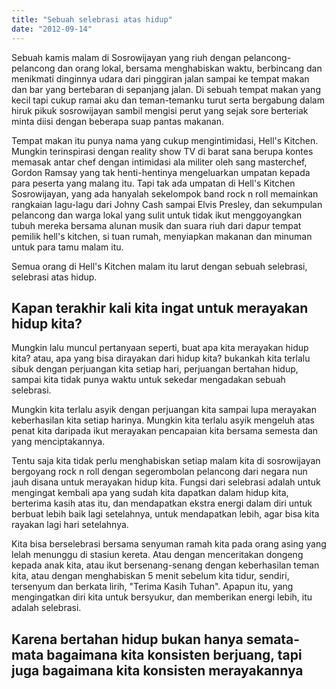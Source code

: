 ```yaml
---
title: "Sebuah selebrasi atas hidup"
date: "2012-09-14"
---
```


Sebuah kamis malam di Sosrowijayan yang riuh dengan pelancong-pelancong dan orang lokal, bersama menghabiskan waktu, berbincang dan menikmati dinginnya udara dari pinggiran jalan sampai ke tempat makan dan bar yang bertebaran di sepanjang jalan. Di sebuah tempat makan yang kecil tapi cukup ramai aku dan teman-temanku turut serta bergabung dalam hiruk pikuk sosrowijayan sambil mengisi perut yang sejak sore berteriak minta diisi dengan beberapa suap pantas makanan.

Tempat makan itu punya nama yang cukup mengintimidasi, Hell's Kitchen. Mungkin terinspirasi dengan reality show TV di barat sana berupa kontes memasak antar chef dengan intimidasi ala militer oleh sang masterchef, Gordon Ramsay yang tak henti-hentinya mengeluarkan umpatan kepada para peserta yang malang itu. Tapi tak ada umpatan di Hell's Kitchen Sosrowijayan, yang ada hanyalah sekelompok band rock n roll memainkan rangkaian lagu-lagu dari Johny Cash sampai Elvis Presley, dan sekumpulan pelancong dan warga lokal yang sulit untuk tidak ikut menggoyangkan tubuh mereka bersama alunan musik dan suara riuh dari dapur tempat pemilik hell's kitchen, si tuan rumah, menyiapkan makanan dan minuman untuk para tamu malam itu.

Semua orang di Hell's Kitchen malam itu larut dengan sebuah selebrasi, selebrasi atas hidup.

## Kapan terakhir kali kita ingat untuk merayakan hidup kita?

Mungkin lalu muncul pertanyaan seperti, buat apa kita merayakan hidup kita? atau, apa yang bisa dirayakan dari hidup kita? bukankah kita terlalu sibuk dengan perjuangan kita setiap hari, perjuangan bertahan hidup, sampai kita tidak punya waktu untuk sekedar mengadakan sebuah selebrasi.

Mungkin kita terlalu asyik dengan perjuangan kita sampai lupa merayakan keberhasilan kita setiap harinya. Mungkin kita terlalu asyik mengeluh atas penat kita daripada ikut merayakan pencapaian kita bersama semesta dan yang menciptakannya.

Tentu saja kita tidak perlu menghabiskan setiap malam kita di sosrowijayan bergoyang rock n roll dengan segerombolan pelancong dari negara nun jauh disana untuk merayakan hidup kita. Fungsi dari selebrasi adalah untuk mengingat kembali apa yang sudah kita dapatkan dalam hidup kita, berterima kasih atas itu, dan mendapatkan ekstra energi dalam diri untuk berbuat lebih baik lagi setelahnya, untuk mendapatkan lebih, agar bisa kita rayakan lagi hari setelahnya.

Kita bisa berselebrasi bersama senyuman ramah kita pada orang asing yang lelah menunggu di stasiun kereta. Atau dengan menceritakan dongeng kepada anak kita, atau ikut bersenang-senang dengan keberhasilan teman kita, atau dengan menghabiskan 5 menit sebelum kita tidur, sendiri, tersenyum dan berkata lirih, "Terima Kasih Tuhan". Apapun itu, yang mengingatkan diri kita untuk bersyukur, dan memberikan energi lebih, itu adalah selebrasi.

## Karena bertahan hidup bukan hanya semata-mata bagaimana kita konsisten berjuang, tapi juga bagaimana kita konsisten merayakannya
